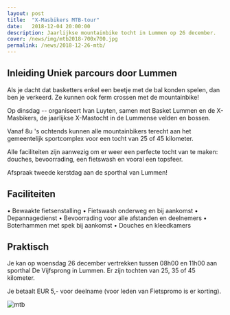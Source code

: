 ```yaml
---
layout: post
title:  "X-Masbikers MTB-tour"
date:   2018-12-04 20:00:00
description: Jaarlijkse mountainbike tocht in Lummen op 26 december.
cover: /news/img/mtb2018-700x700.jpg
permalink: /news/2018-12-26-mtb/
---
```

## Inleiding  	Uniek parcours door Lummen

Als je dacht dat basketters enkel een beetje met de bal konden spelen, dan ben je verkeerd. Ze kunnen ook ferm crossen met de mountainbike! 

Op dinsdag -- organiseert Ivan Luyten, samen met Basket Lummen en de X-Masbikers, de jaarlijkse X-Mastocht in de Lummense velden en bossen.

Vanaf 8u 's ochtends kunnen alle mountainbikers terecht aan het gemeentelijk sportcomplex voor een tocht van 25 of 45 kilometer.

Alle faciliteiten zijn aanwezig om er weer een perfecte tocht van te maken: douches, bevoorrading, een fietswash en vooral een topsfeer.

Afspraak tweede kerstdag aan de sporthal van Lummen!


## Faciliteiten

•	Bewaakte fietsenstalling
•	Fietswash onderweg en bij aankomst
•	Depannagedienst
•	Bevoorrading voor alle afstanden en deelnemers
•	Boterhammen met spek bij aankomst
•	Douches en kleedkamers

## Praktisch

Je kan op woensdag 26 december vertrekken tussen 08h00 en 11h00 aan sporthal De Vijfsprong in Lummen. Er zijn tochten van 25, 35 of 45 kilometer.

Je betaalt EUR 5,- voor deelname (voor leden van Fietspromo is er korting).


![mtb](/news/img/mtb2018-700x700.jpg)
